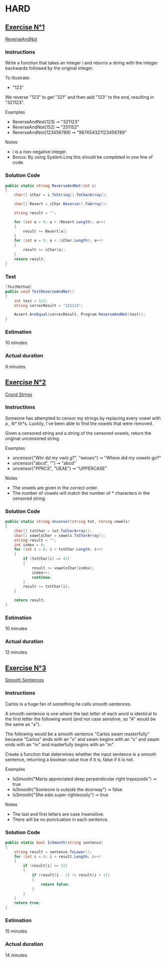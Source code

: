 # HARD

## <u>Exercise N°1</u>

[ReverseAndNot](https://edabit.com/challenge/YGhgctqPsKQxQQCFS)

### Instructions
Write a function that takes an integer i and returns a string with the integer backwards followed by the original integer.

To illustrate:
- "123"

We reverse "123" to get "321" and then add "123" to the end, resulting in "321123".

Examples
- ReverseAndNot(123) ➞ "321123"
- ReverseAndNot(152) ➞ "251152"
- ReverseAndNot(123456789) ➞ "987654321123456789"

Notes
- i is a non-negative integer.
- Bonus: By using System.Linq this should be completed in one line of code.

### Solution Code  

```cs
public static string ReverseAndNot(int i)
{
    char[] iChar = i.ToString().ToCharArray();

    char[] Revert = iChar.Reverse().ToArray();

    string result = "";

    for (int a = 0; a < (Revert.Length); a++)
    {
        result += Revert[a];
    }
    for (int a = 0; a < (iChar.Length); a++)
    {
        result += iChar[a];
    }
    return result;
}
```

### Test
```cs
[TestMethod]
public void TestReverseAndNot()
{
    int test = 123;
    string correcResult = "321123";

    Assert.AreEqual(correcResult, Program.ReverseAndNot(test));
}
```

### Estimation
10 minutes

### Actual duration
9 minutes

## <u>Exercise N°2</u>

[C*ns*r*d Str*ngs](https://edabit.com/challenge/wunaXvZw3WctYioeC)

### Instructions
Someone has attempted to censor my strings by replacing every vowel with a *, l*k* th*s. Luckily, I've been able to find the vowels that were removed.

Given a censored string and a string of the censored vowels, return the original uncensored string.

Examples
- uncensor("Wh*r* d*d my v*w*ls g*?", "eeioeo") ➞ "Where did my vowels go?"
- uncensor("abcd", "") ➞ "abcd"
- uncensor("*PP*RC*S*", "UEAE") ➞ "UPPERCASE"

Notes
- The vowels are given in the correct order.
- The number of vowels will match the number of * characters in the censored string.

### Solution Code  

```cs
public static string Uncensor(string txt, string vowels)
{
    char[] txtChar = txt.ToCharArray();
    char[] vowelsChar = vowels.ToCharArray();
    string result = "";
    int index = 0;
    for (int i = 0; i < txtChar.Length; i++)
    {
        if (txtChar[i] == 42)
        {
            result += vowelsChar[index];
            index++;
            continue;
        }
        result += txtChar[i];
    }

    return result;
}
```

### Estimation
10 minutes

### Actual duration
12 minutes

## <u>Exercise N°3</u> 

[Smooth Sentences](https://edabit.com/challenge/SkY5Nw3rS7WvkQmFc)

### Instructions
Carlos is a huge fan of something he calls smooth sentences.

A smooth sentence is one where the last letter of each word is identical to the first letter the following word (and not case sensitive, so "A" would be the same as "a").

The following would be a smooth sentence "Carlos swam masterfully" because "Carlos" ends with an "s" and swam begins with an "s" and swam ends with an "m" and masterfully begins with an "m".

Create a function that determines whether the input sentence is a smooth sentence, returning a boolean value true if it is, false if it is not.

Examples
- IsSmooth("Marta appreciated deep perpendicular right trapezoids") ➞ true
- IsSmooth("Someone is outside the doorway") ➞ false
- IsSmooth("She eats super righteously") ➞ true

Notes
- The last and first letters are case insensitive.
- There will be no punctuation in each sentence.

### Solution Code  

```cs
public static bool IsSmooth(string sentence)
{
    string result = sentence.ToLower();
    for (int i = 0; i < result.Length; i++)
    {
        if (result[i] == 32)
        {
            if (result[i - 1] != result[i + 1])
            {
                return false;
            }
        }
    }
    return true;
}
```

### Estimation
15 minutes

### Actual duration
14 minutes